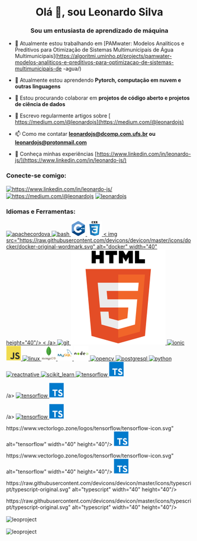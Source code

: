 <h1 align="center">Olá 👋, sou Leonardo Silva</h1>
<h3 align="center">Sou um entusiasta de aprendizado de máquina</h3>

- 🔭 Atualmente estou trabalhando em [PAMwater: Modelos Analíticos e Preditivos para Otimização de Sistemas Multimunicipais de Água Multimunicipais](https://algoritmi.uminho.pt/projects/pamwater-modelos-analiticos-e-preditivos-para-optimizacao-de-sistemas-multimunicipais-de -agua/)

- 🌱 Atualmente estou aprendendo **Pytorch, computação em nuvem e outras linguagens**

- 👯 Estou procurando colaborar em **projetos de código aberto e projetos de ciência de dados**

- 📝 Escrevo regularmente artigos sobre [ https://medium.com/@leonardojs](https://medium.com/@leonardojs)

- 📫 Como me contatar **leonardojs@dcomp.com.ufs.br ou leonardojs@protonmail.com**

- 📄 Conheça minhas experiências [https://www.linkedin.com/in/leonardo-js/](https://www.linkedin.com/in/leonardo-js/)

<h3 align="left"> Conecte-se comigo:</h3>
<p align="left">
<a href="https://linkedin.com/in/https://www.linkedin.com/in/leonardo-js/" target= "blank"><img align="center" src="https://raw.githubusercontent.com/rahuldkjain/github-profile-readme-generator/master/src/images/icons/Social/linked-in-alt. svg" alt="https://www.linkedin.com/in/leonardo-js/" height="30" width="40" /></a>
<a href="https://medium.com /https://medium.com/@leonardojs" target="blank"><img align="center" src="https://raw.githubusercontent.com/rahuldkjain/github-profile-readme-generator/master/src/images/icons/Social/medium.svg" alt="https://medium.com/@leonardojs" height="30" width="40" /></a>
<a href="https://discord.gg/leonardojs" target="blank"><img align="center" src="https://raw.githubusercontent.com/rahuldkjain/github-profile-readme-generator /master/src/images/icons/Social/discord.svg" alt="leonardojs" height="30" width="40" /></a>
</p>

<h3 align="left">Idiomas e Ferramentas:</h3>
<p align="left"> <a href="https://cordova.apache.org/" target="_blank" rel="noreferrer"> <img src="https://www.vectorlogo.zone/ logos/apache_cordova/apache_cordova-icon.svg" alt="apachecordova" width="40" height="40"/> </a> <a href="https://www.gnu.org/software/bash/ " target="_blank" rel="noreferrer"> <img src="https://www.vectorlogo.zone/logos/gnu_bash/gnu_bash-icon.svg" alt="bash" width="40" height=" 40"/> </a> <a href="https://www.w3schools.com/cpp/" target="_blank" rel="noreferrer"> <img src="https://raw.githubusercontent.com/devicons/devicon/master/icons/cplusplus/cplusplus-original.svg" alt="cplusplus" width="40" height="40"/> </a> <a href="https://www. w3schools.com/css/" target="_blank" rel="noreferrer"> <img src="https://raw.githubusercontent.com/devicons/devicon/master/icons/css3/css3-original-wordmark.svg " alt="css3" width="40" height="40"/> </a> <a href="https://www.docker.com/" target="_blank" rel="noreferrer"> < img src="https://raw.githubusercontent.com/devicons/devicon/master/icons/docker/docker-original-wordmark.svg" alt="docker" width="40" height="40"/> < /a><a href="https://git-scm.com/" target="_blank" rel="noreferrer"> <img src="https://www.vectorlogo.zone/logos/git-scm/git- scm-icon.svg" alt="git" width="40" height="40"/> </a> <a href="https://www.w3.org/html/" target="_blank" rel="noreferrer"> <img src="https://raw.githubusercontent.com/devicons/devicon/master/icons/html5/html5-original-wordmark.svg" alt="html5" largura="40" altura ="40"/> </a> <a href="https://ionicframework.com" target="_blank" rel="noreferrer"> <img src="https://upload.wikimedia.org/wikipedia /commons/d/d1/Ionic_Logo.svg" alt="ionic" width="40" height="40"/> </a> <a href="https://developer.mozilla.org/en-US/docs/Web/JavaScript" target= "_blank" rel="noreferrer"> <img src="https://raw.githubusercontent.com/devicons/devicon/master/icons/javascript/javascript-original.svg" alt="javascript" width="40" height="40"/> </a> <a href="https://www.linux.org/" target="_blank" rel="noreferrer"> <img src="https://raw.githubusercontent .com/devicons/devicon/master/icons/linux/linux-original.svg" alt="linux" width="40" height="40"/> </a> <a href="https://www .mongodb.com/" target="_blank" rel="noreferrer"> <img src="https://raw.githubusercontent.com/devicons/devicon/master/icons/mongodb/mongodb-original-wordmark.svg" alt ="mongodb" width="40" height="40"/> </a> <a href="https://www.mysql.com/" target="_blank" rel="noreferrer"> <img src ="https://raw.githubusercontent.com/devicons/devicon/master/icons/mysql/mysql-original-wordmark.svg" alt="mysql" width="40" height="40"/> </a > <a href="https://nodejs.org" target="_blank" rel="noreferrer"> <img src="https://raw.githubusercontent.com/devicons/devicon/master/icons/nodejs/nodejs-original-wordmark.svg" alt="nodejs" width="40" height="40"/> </a> <a href="https:// opencv.org/" target="_blank" rel="noreferrer"> <img src="https://www.vectorlogo.zone/logos/opencv/opencv-icon.svg" alt="opencv" width="40 " height="40"/> </a> <a href="https://www.postgresql.org" target="_blank" rel="noreferrer"> <img src="https://raw.githubusercontent .com/devicons/devicon/master/icons/postgresql/postgresql-original-wordmark.svg" alt="postgresql" width="40" height="40"/> </a> <a href="https://www.python.org" target="_blank" rel="noreferrer"> <img src="https://raw.githubusercontent.com/devicons/devicon/master/icons/python/ python-original.svg" alt="python" width="40" height="40"/> </a> <a href="https://reactnative.dev/" target="_blank" rel="noreferrer "> <img src="https://reactnative.dev/img/header_logo.svg" alt="reactnative" width="40" height="40"/> </a> <a href="https:/ /scikit-learn.org/" target="_blank" rel="noreferrer"> <img src="https://upload.wikimedia.org/wikipedia/commons/0/05/Scikit_learn_logo_small.svg" alt="scikit_learn" width="40" height="40"/> </a> <a href="https://www.tensorflow.org" target="_blank" rel="noreferrer"> <img src="https ://www.vectorlogo.zone/logos/tensorflow/tensorflow-icon.svg" alt="tensorflow" width="40" height="40"/> </a> <a href="https://www .typescriptlang.org/" target="_blank" rel="noreferrer"> <img src="https://raw.githubusercontent.com/devicons/devicon/master/icons/typescript/typescript-original.svg" alt= "typescript" width="40" height="40"/> </a> </p>/a> <a href="https://www.tensorflow.org" target="_blank" rel="noreferrer"> <img src="https://www.vectorlogo.zone/logos/tensorflow/tensorflow- icon.svg" alt="tensorflow" width="40" height="40"/> </a> <a href="https://www.typescriptlang.org/" target="_blank" rel="noreferrer "> <img src="https://raw.githubusercontent.com/devicons/devicon/master/icons/typescript/typescript-original.svg" alt="typescript" width="40" height="40"/> </a> </p>/a> <a href="https://www.tensorflow.org" target="_blank" rel="noreferrer"> <img src="https://www.vectorlogo.zone/logos/tensorflow/tensorflow- icon.svg" alt="tensorflow" width="40" height="40"/> </a> <a href="https://www.typescriptlang.org/" target="_blank" rel="noreferrer "> <img src="https://raw.githubusercontent.com/devicons/devicon/master/icons/typescript/typescript-original.svg" alt="typescript" width="40" height="40"/> </a> </p>https://www.vectorlogo.zone/logos/tensorflow/tensorflow-icon.svg" alt="tensorflow" width="40" height="40"/> </a> <a href="https:// www.typescriptlang.org/" target="_blank" rel="noreferrer"> <img src="https://raw.githubusercontent.com/devicons/devicon/master/icons/typescript/typescript-original.svg" alt ="typescript" width="40" height="40"/> </a> </p>https://www.vectorlogo.zone/logos/tensorflow/tensorflow-icon.svg" alt="tensorflow" width="40" height="40"/> </a> <a href="https:// www.typescriptlang.org/" target="_blank" rel="noreferrer"> <img src="https://raw.githubusercontent.com/devicons/devicon/master/icons/typescript/typescript-original.svg" alt ="typescript" width="40" height="40"/> </a> </p>https://raw.githubusercontent.com/devicons/devicon/master/icons/typescript/typescript-original.svg" alt="typescript" width="40" height="40"/> </a> </p >https://raw.githubusercontent.com/devicons/devicon/master/icons/typescript/typescript-original.svg" alt="typescript" width="40" height="40"/> </a> </p >

<p><img align="center" src="https://github-readme-stats.vercel.app/api/top-langs?username=leoproject&show_icons=true&locale=en&layout=compact" alt="leoproject" /> </p>

<p><img align="center" src="https://github-readme-streak-stats.herokuapp.com/?user=leoproject&" alt="leoproject" /></p>
